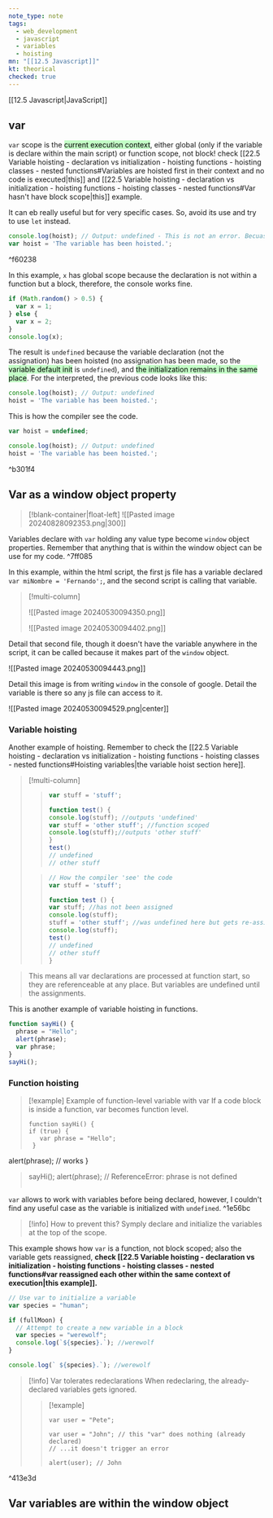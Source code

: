 ```yaml
---
note_type: note
tags:
  - web_development
  - javascript
  - variables
  - hoisting
mn: "[[12.5 Javascript]]"
kt: theorical
checked: true
---
```

[[12.5 Javascript|JavaScript]]

## var
`var` scope is the <mark style="background: #00FF0F3B;">current execution context</mark>, either global (only if the variable is declare within the main script) or function scope, not block! check [[22.5 Variable hoisting - declaration vs initialization - hoisting functions - hoisting classes - nested functions#Variables are hoisted first in their context and no code is executed|this]] and [[22.5 Variable hoisting - declaration vs initialization - hoisting functions - hoisting classes - nested functions#Var hasn't have block scope|this]] example. 

It can eb really useful but for very specific cases. So, avoid its use and try to use `let` instead. 

```js
console.log(hoist); // Output: undefined - This is not an error. Becuase JS know about the existance of the variable here
var hoist = 'The variable has been hoisted.';
```

^f60238

In this example, `x` has global scope because the declaration is not within a function but a block, therefore, the console works fine.

```js
if (Math.random() > 0.5) {
  var x = 1;
} else {
  var x = 2;
}
console.log(x);
```

The result is `undefined` because the variable declaration (not the assignation) has been hoisted (no assignation has been made, so the <mark style="background: #00FF0F3B;">variable default init</mark> is `undefined`), and <mark style="background: #00FF0F3B;">the initialization remains in the same place</mark>. For the interpreted, the previous code looks like this:

```js
console.log(hoist); // Output: undefined
hoist = 'The variable has been hoisted.';
```

This is how the compiler see the code. 

```js 
var hoist = undefined;

console.log(hoist); // Output: undefined
hoist = 'The variable has been hoisted.';
```

^b301f4

## Var as a window object property
>[!blank-container|float-left]
>![[Pasted image 20240828092353.png|300]]


Variables declare with `var` holding any value type become `window` object properties. Remember that anything that is within the window object can be use for my code.  ^7ff085

In this example, within the html script, the first js file has a variable declared `var miNombre = 'Fernando';`, and the second script is calling that variable.




>[!multi-column]
>
>![[Pasted image 20240530094350.png]]
>
>![[Pasted image 20240530094402.png]]

Detail that second file, though it doesn't have the variable anywhere in the script, it can be called because it makes part of the `window` object. 

![[Pasted image 20240530094443.png]]

Detail this image is from writing `window` in the console of google. Detail the variable is there so any js file can access to it. 

![[Pasted image 20240530094529.png|center]]

### Variable hoisting
Another example of hoisting. Remember to check the [[22.5 Variable hoisting - declaration vs initialization - hoisting functions - hoisting classes - nested functions#Hoisting variables|the variable hoist section here]]. 
>[!multi-column]
>
>>```js
>>var stuff = 'stuff';
>>
>>function test() {
>> console.log(stuff); //outputs 'undefined'
>>var stuff = 'other stuff'; //function scoped
>> console.log(stuff);//outputs 'other stuff'
>>}
>>test()
>>// undefined
>>// other stuff
>
>>```js
>>// How the compiler 'see' the code
>>var stuff = 'stuff';
>>
>>function test () {
>> var stuff; //has not been assigned
>> console.log(stuff);
>> stuff = 'other stuff'; //was undefined here but gets re-assigned here
>> console.log(stuff);
>>test()
>>// undefined
>>// other stuff
>>}

>This means all var declarations are processed at function start, so they are referenceable at any place. But variables are undefined until the assignments. 

This is another example of variable hoisting in functions.

```javascript
function sayHi() {
  phrase = "Hello";
  alert(phrase);
  var phrase;
}
sayHi();
```

### Function hoisting
>[!example] Example of function-level variable with var
>If a code block is inside a function, var becomes function level.
>```JS
>function sayHi() {
> if (true) {
>    var phrase = "Hello";
>  }
>
  alert(phrase); // works
}
>
>sayHi();
>alert(phrase); // ReferenceError: phrase is not defined
>```

`var` allows to work with variables before being declared, however, I couldn't find any useful case as the variable is initialized with `undefined`.  ^1e56bc

>[!info] How to prevent this?
>Symply declare and initialize the variables at the top of the scope.

This example shows how `var` is a function, not block scoped; also the variable gets reassigned, **check [[22.5 Variable hoisting - declaration vs initialization - hoisting functions - hoisting classes - nested functions#var reassigned each other within the same context of execution|this example]].**

```js
// Use var to initialize a variable
var species = "human";

if (fullMoon) {
  // Attempt to create a new variable in a block
  var species = "werewolf";
  console.log(`${species}.`); //werewolf
}

console.log(` ${species}.`); //werewolf
```

>[!info] Var tolerates redeclarations
>When redeclaring, the already-declared variables gets ignored.
>>[!example]
>>```JS
>>var user = "Pete";
>>
>>var user = "John"; // this "var" does nothing (already declared)
>>// ...it doesn't trigger an error
>>
>>alert(user); // John
>>```

^413e3d

## Var variables are within the window object
